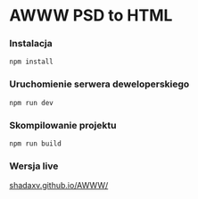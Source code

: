 # AWWW PSD to HTML

### Instalacja

```
npm install
```

### Uruchomienie serwera deweloperskiego

```
npm run dev
```

### Skompilowanie projektu

```
npm run build
```

### Wersja live

[shadaxv.github.io/AWWW/](https://shadaxv.github.io/AWWW/)
